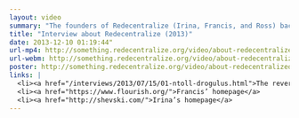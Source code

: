 ```yaml
---
layout: video
summary: "The founders of Redecentralize (Irina, Francis, and Ross) back in 2013, being interviewed by Nicholas ollervey."
title: "Interview about Redecentralize (2013)"
date: 2013-12-10 01:19:44"
url-mp4: http://something.redecentralize.org/video/about-redecentralizeorg.mp4
url-webm: http://something.redecentralize.org/video/about-redecentralizeorg.webm
poster: http://something.redecentralize.org/video/about-redecentralizeorg.jpg
links: |
  <li><a href="/interviews/2013/07/15/01-ntoll-drogulus.html">The reverse interview, <em>with</em> Nicholas, <em>by</em> Redecentralize.</a></li>
  <li><a href="https://www.flourish.org/">Francis’ homepage</a>
  <li><a href="http://shevski.com/">Irina’s homepage</a>
---
```

